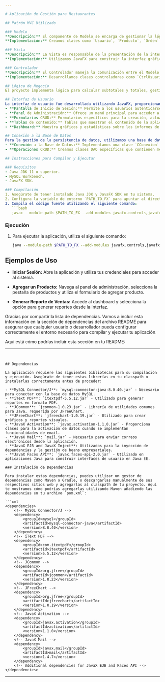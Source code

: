 ```yaml
---

# Aplicación de Gestión para Restaurantes

## Patrón MVC Utilizado

### Modelo
**Descripción:** El componente de Modelo se encarga de gestionar la lógica de negocio y los datos de la aplicación. Incluye clases que representan los objetos del dominio, como usuarios, productos y órdenes, así como las operaciones CRUD asociadas.
**Implementación:** Creamos clases como `Usuario`, `Producto`, `Orden` que contienen métodos específicos para cada entidad. Además, incluimos clases de consulta que encapsulan la lógica de negocio y las interacciones con la base de datos.

### Vista
**Descripción:** La Vista es responsable de la presentación de la interfaz de usuario (UI). Este componente muestra los datos al usuario y capta sus interacciones.
**Implementación:** Utilizamos JavaFX para construir la interfaz gráfica de usuario. Creamos diversas ventanas y paneles para diferentes funcionalidades, como formularios de registro, tablas de visualización de productos, y un dashboard con gráficos y reportes.

### Controlador
**Descripción:** El Controlador maneja la comunicación entre el Modelo y la Vista. Recibe entradas del usuario a través de la Vista, las procesa (utilizando la lógica del Modelo), y actualiza la Vista en consecuencia.
**Implementación:** Desarrollamos clases controladoras como `CtrlUsuario`, `CtrlProducto` y `CtrlOrden`, que contienen métodos para actualizar los datos del Modelo y la Vista dependiendo de los eventos de la UI que se manejen.

## Lógica de Negocio
El proyecto implementa lógica para calcular subtotales y totales, gestionar inventarios, y generar reportes de ventas. También incluye validaciones de integridad de datos y restricciones de negocio, como la verificación de nombres de usuario y contraseñas.

## Interfaz de Usuario
La interfaz de usuario fue desarrollada utilizando JavaFX, proporcionando una experiencia visual interactiva. Las principales vistas de la aplicación incluyen:
- **Pantalla de Inicio de Sesión:** Permite a los usuarios autenticarse.
- **Panel de Administración:** Ofrece un menú principal para acceder a las diferentes configuraciones de la aplicación.
- **Formularios CRUD:** Formularios específicos para la creación, actualización y eliminación de usuarios y productos.
- **Tablas de contenido:** Tablas que muestran el contenido de la aplicación, como son usuarios, productos, órdenes y detalles de orden.
- **Dashboard:** Muestra gráficos y estadísticas sobre los informes de las ventas que se realizan en la aplicación.

## Conexión a la Base de Datos
Para la gestión de la persistencia de datos, utilizamos una base de datos relacional (MySQL Workbench). La conexión a la base de datos y las operaciones CRUD fueron manejadas a través de una capa de acceso a datos (DAO):
- **Conexión a la Base de Datos:** Implementamos una clase `CConexion` que establece y gestiona la conexión con la base de datos.
- **Operaciones CRUD:** Creamos clases DAO específicas que contienen métodos para realizar operaciones de inserción, actualización, eliminación y consulta sobre la base de datos. Utilizamos consultas SQL parametrizadas para prevenir inyecciones SQL y asegurar la integridad de los datos.

## Instrucciones para Compilar y Ejecutar

### Requisitos
- Java JDK 11 o superior.
- MySQL Workbench.
- JavaFX SDK.

### Compilación
1. Asegúrate de tener instalado Java JDK y JavaFX SDK en tu sistema.
2. Configura la variable de entorno `PATH_TO_FX` para apuntar al directorio `lib` del JavaFX SDK.
3. Compila el código fuente utilizando el siguiente comando:
   ```bash
   javac --module-path $PATH_TO_FX --add-modules javafx.controls,javafx.fxml -d out src/*.java
   ```

### Ejecución
1. Para ejecutar la aplicación, utiliza el siguiente comando:
   ```bash
   java --module-path $PATH_TO_FX --add-modules javafx.controls,javafx.fxml -cp out Main
   ```

## Ejemplos de Uso
- **Iniciar Sesión:** Abre la aplicación y utiliza tus credenciales para acceder al sistema.


- **Agregar un Producto:** Navega al panel de administración, selecciona la pestaña de productos y utiliza el formulario de agregar producto.
- **Generar Reporte de Ventas:** Accede al dashboard y selecciona la opción para generar reportes desde la interfaz.


Gracias por compartir la lista de dependencias. Vamos a incluir esta información en la sección de dependencias del archivo README para asegurar que cualquier usuario o desarrollador pueda configurar correctamente el entorno necesario para compilar y ejecutar tu aplicación.

Aquí está cómo podrías incluir esta sección en tu README:

---
```


## Dependencias

La aplicación requiere las siguientes bibliotecas para su compilación y ejecución. Asegúrate de tener estas librerías en tu classpath o instalarlas correctamente antes de proceder:

- **MySQL Connector/J**: `mysql-connector-java-8.0.40.jar` - Necesario para conectar con la base de datos MySQL.
- **iText PDF**: `itextpdf-5.5.12.jar` - Utilizado para generar reportes en formato PDF.
- **JCommon**: `jcommon-1.0.23.jar` - Librería de utilidades comunes para Java, requerida por JFreeChart.
- **JFreeChart**: `jfreechart-1.0.19.jar` - Utilizado para crear gráficos y reportes visuales.
- **JavaX Activation**: `javax.activation-1.1.0.jar` - Proporciona clases para la activación de datos cuando se implementan funcionalidades de email.
- **JavaX Mail**: `mail.jar` - Necesario para enviar correos electrónicos desde la aplicación.
- **JavaX EJB and JavaX Inject**: Utilizados para la inyección de dependencias y la gestión de beans empresariales.
- **JavaX Faces API**: `javax.faces-api-2.0.jar` - Utilizado en aplicaciones Java para construir interfaces de usuario en Java EE.

### Instalación de Dependencias

Para instalar estas dependencias, puedes utilizar un gestor de dependencias como Maven o Gradle, o descargarlas manualmente de sus respectivos sitios web y agregarlas al classpath de tu proyecto. Aquí te mostramos cómo podrías agregarlas utilizando Maven añadiendo las dependencias en tu archivo `pom.xml`:

```xml
<dependencies>
    <!-- MySQL Connector/J -->
    <dependency>
        <groupId>mysql</groupId>
        <artifactId>mysql-connector-java</artifactId>
        <version>8.0.40</version>
    </dependency>
    <!-- iText PDF -->
    <dependency>
        <groupId>com.itextpdf</groupId>
        <artifactId>itextpdf</artifactId>
        <version>5.5.12</version>
    </dependency>
    <!-- JCommon -->
    <dependency>
        <groupId>org.jfree</groupId>
        <artifactId>jcommon</artifactId>
        <version>1.0.23</version>
    </dependency>
    <!-- JFreeChart -->
    <dependency>
        <groupId>org.jfree</groupId>
        <artifactId>jfreechart</artifactId>
        <version>1.0.19</version>
    </dependency>
    <!-- JavaX Activation -->
    <dependency>
        <groupId>javax.activation</groupId>
        <artifactId>activation</artifactId>
        <version>1.1.0</version>
    </dependency>
    <!-- JavaX Mail -->
    <dependency>
        <groupId>javax.mail</groupId>
        <artifactId>mail</artifactId>
        <version>1.4.7</version>
    </dependency>
    <!-- Additional dependencies for JavaX EJB and Faces API -->
</dependencies>
```

---
